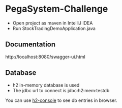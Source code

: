 # PegaSystem-Challenge

- Open project as maven in IntelliJ IDEA
- Run StockTradingDemoApplication.java

## Documentation
http://localhost:8080/swagger-ui.html

## Database
- h2 in-memory database is used
- The jdbc url to connect is jdbc:h2:mem:testdb

You can use [h2-console](http://localhost:8080/h2-console/login.do) to see db entries in browser.
